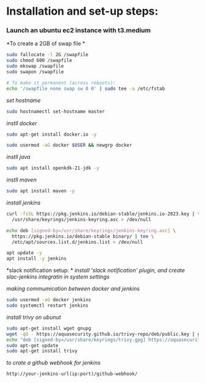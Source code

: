# Installation and set-up steps:

### Launch an ubuntu ec2 instance with t3.medium 
*To create a 2GB of swap file *
```bash
sudo fallocate -l 2G /swapfile
sudo chmod 600 /swapfile
sudo mkswap /swapfile
sudo swapon /swapfile

# To make it permanent (across reboots):
echo '/swapfile none swap sw 0 0' | sudo tee -a /etc/fstab
```

*set hostname*
```bash
sudo hostnamectl set-hostname master
```
*instll docker*
```bash
sudo apt-get install docker.io -y

sudo usermod -aG docker $USER && newgrp docker
```

*instll java*

```bash
sudo apt install openkdk-21-jdk -y
```

*instll maven*
```bash
sudo apt install maven -y
```
*install jenkins*
```bash
curl -fsSL https://pkg.jenkins.io/debian-stable/jenkins.io-2023.key | tee \
  /usr/share/keyrings/jenkins-keyring.asc > /dev/null

echo deb [signed-by=/usr/share/keyrings/jenkins-keyring.asc] \
  https://pkg.jenkins.io/debian-stable binary/ | tee \
  /etc/apt/sources.list.d/jenkins.list > /dev/null

apt update -y
apt install -y jenkins
```
*slack notification setup: *
*install 'slack notification' plugin, and create slac-jenkins integratin in system settings*

*making commumication between docker and jenkins*
```bash
sudo usermod -aG docker jenkins
sudo systemctl restart jenkins
```

*install trivy on ubunut*
```bash
sudo apt-get install wget gnupg
wget -qO - https://aquasecurity.github.io/trivy-repo/deb/public.key | gpg --dearmor | sudo tee /usr/share/keyrings/trivy.gpg > /dev/null
echo "deb [signed-by=/usr/share/keyrings/trivy.gpg] https://aquasecurity.github.io/trivy-repo/deb generic main" | sudo tee -a /etc/apt/sources.list.d/trivy.list
sudo apt-get update
sudo apt-get install trivy
```
*to crate a github webhook for jenkins*
```text
http://your-jenkins-url(ip:port)/github-webhook/
```
